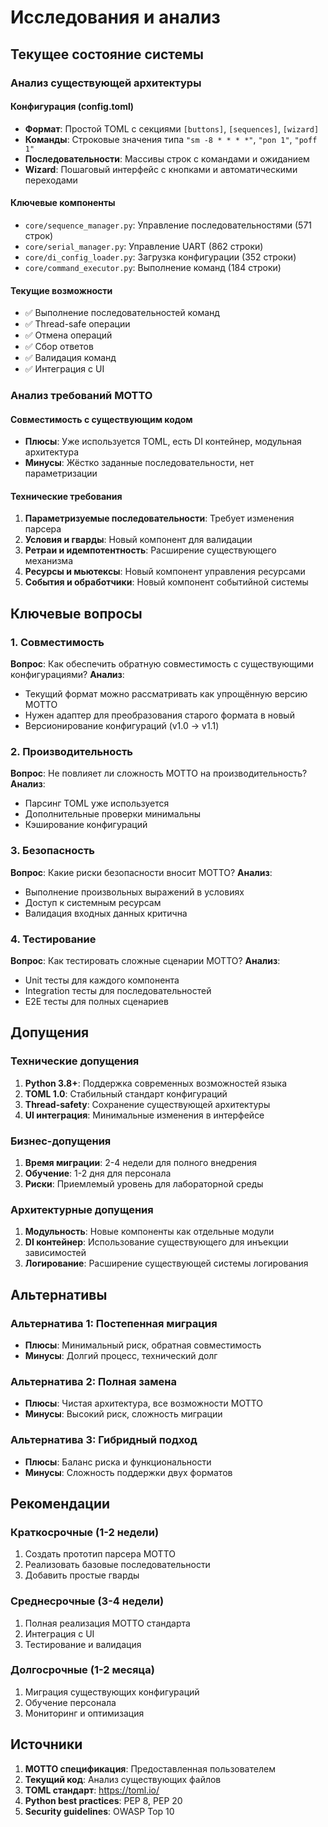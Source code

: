 # Исследования и анализ

## Текущее состояние системы

### Анализ существующей архитектуры

#### Конфигурация (config.toml)
- **Формат**: Простой TOML с секциями `[buttons]`, `[sequences]`, `[wizard]`
- **Команды**: Строковые значения типа `"sm -8 * * * *"`, `"pon 1"`, `"poff 1"`
- **Последовательности**: Массивы строк с командами и ожиданием
- **Wizard**: Пошаговый интерфейс с кнопками и автоматическими переходами

#### Ключевые компоненты
- `core/sequence_manager.py`: Управление последовательностями (571 строк)
- `core/serial_manager.py`: Управление UART (862 строки)
- `core/di_config_loader.py`: Загрузка конфигурации (352 строки)
- `core/command_executor.py`: Выполнение команд (184 строки)

#### Текущие возможности
- ✅ Выполнение последовательностей команд
- ✅ Thread-safe операции
- ✅ Отмена операций
- ✅ Сбор ответов
- ✅ Валидация команд
- ✅ Интеграция с UI

### Анализ требований MOTTO

#### Совместимость с существующим кодом
- **Плюсы**: Уже используется TOML, есть DI контейнер, модульная архитектура
- **Минусы**: Жёстко заданные последовательности, нет параметризации

#### Технические требования
1. **Параметризуемые последовательности**: Требует изменения парсера
2. **Условия и гварды**: Новый компонент для валидации
3. **Ретраи и идемпотентность**: Расширение существующего механизма
4. **Ресурсы и мьютексы**: Новый компонент управления ресурсами
5. **События и обработчики**: Новый компонент событийной системы

## Ключевые вопросы

### 1. Совместимость
**Вопрос**: Как обеспечить обратную совместимость с существующими конфигурациями?
**Анализ**: 
- Текущий формат можно рассматривать как упрощённую версию MOTTO
- Нужен адаптер для преобразования старого формата в новый
- Версионирование конфигураций (v1.0 → v1.1)

### 2. Производительность
**Вопрос**: Не повлияет ли сложность MOTTO на производительность?
**Анализ**:
- Парсинг TOML уже используется
- Дополнительные проверки минимальны
- Кэширование конфигураций

### 3. Безопасность
**Вопрос**: Какие риски безопасности вносит MOTTO?
**Анализ**:
- Выполнение произвольных выражений в условиях
- Доступ к системным ресурсам
- Валидация входных данных критична

### 4. Тестирование
**Вопрос**: Как тестировать сложные сценарии MOTTO?
**Анализ**:
- Unit тесты для каждого компонента
- Integration тесты для последовательностей
- E2E тесты для полных сценариев

## Допущения

### Технические допущения
1. **Python 3.8+**: Поддержка современных возможностей языка
2. **TOML 1.0**: Стабильный стандарт конфигураций
3. **Thread-safety**: Сохранение существующей архитектуры
4. **UI интеграция**: Минимальные изменения в интерфейсе

### Бизнес-допущения
1. **Время миграции**: 2-4 недели для полного внедрения
2. **Обучение**: 1-2 дня для персонала
3. **Риски**: Приемлемый уровень для лабораторной среды

### Архитектурные допущения
1. **Модульность**: Новые компоненты как отдельные модули
2. **DI контейнер**: Использование существующего для инъекции зависимостей
3. **Логирование**: Расширение существующей системы логирования

## Альтернативы

### Альтернатива 1: Постепенная миграция
- **Плюсы**: Минимальный риск, обратная совместимость
- **Минусы**: Долгий процесс, технический долг

### Альтернатива 2: Полная замена
- **Плюсы**: Чистая архитектура, все возможности MOTTO
- **Минусы**: Высокий риск, сложность миграции

### Альтернатива 3: Гибридный подход
- **Плюсы**: Баланс риска и функциональности
- **Минусы**: Сложность поддержки двух форматов

## Рекомендации

### Краткосрочные (1-2 недели)
1. Создать прототип парсера MOTTO
2. Реализовать базовые последовательности
3. Добавить простые гварды

### Среднесрочные (3-4 недели)
1. Полная реализация MOTTO стандарта
2. Интеграция с UI
3. Тестирование и валидация

### Долгосрочные (1-2 месяца)
1. Миграция существующих конфигураций
2. Обучение персонала
3. Мониторинг и оптимизация

## Источники

1. **MOTTO спецификация**: Предоставленная пользователем
2. **Текущий код**: Анализ существующих файлов
3. **TOML стандарт**: https://toml.io/
4. **Python best practices**: PEP 8, PEP 20
5. **Security guidelines**: OWASP Top 10
